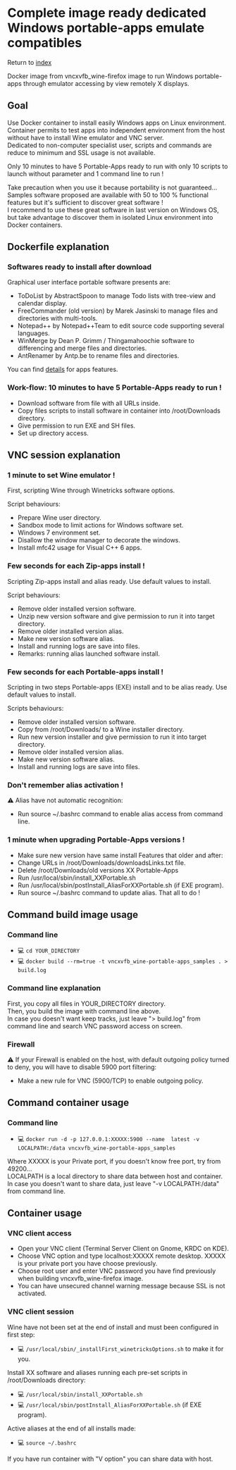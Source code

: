 Complete image ready dedicated Windows portable-apps emulate compatibles
========================================================================

Return to [index](https://github.com/marchandd/vncxvfb_wine_portableapps/README.md "Index")

Docker image from vncxvfb_wine-firefox image to run Windows portable-apps
through emulator accessing by view remotely X displays.

Goal
----

Use Docker container to install easily Windows apps on Linux environment.  
Container permits to test apps into independent environment from the host 
without have to install Wine emulator and VNC server.  
Dedicated to non-computer specialist user, scripts and commands are reduce to 
minimum and SSL usage is not available.

Only 10 minutes to have 5 Portable-Apps ready to run with only 10 scripts to 
launch without parameter and 1 command line to run !

Take precaution when you use it because portability is not guaranteed...  
Samples software proposed are available with 50 to 100 % functional features 
but it's sufficient to discover great software !  
I recommend to use these great software in last version on Windows OS,
but take advantage to discover them in isolated Linux environment into 
Docker containers.


Dockerfile explanation
----------------------

### Softwares ready to install after download ###

Graphical user interface portable software presents are:
- ToDoList by AbstractSpoon to manage Todo lists with tree-view and 
calendar display.
- FreeCommander (old version) by Marek Jasinski to manage files and directories 
with multi-tools.
- Notepad++ by Notepad++Team to edit source code supporting several languages.
- WinMerge by Dean P. Grimm / Thingamahoochie software to differencing and 
merge files and directories.
- AntRenamer by Antp.be to rename files and directories.

You can find [details](portable-apps.md "Portable-Apps_Details") 
for apps features.

### Work-flow: 10 minutes to have 5 Portable-Apps ready to run ! ###

- Download software from file with all URLs inside.
- Copy files scripts to install software in container into /root/Downloads 
  directory.
- Give permission to run EXE and SH files.
- Set up directory access.

VNC session explanation
-----------------------

### 1 minute to set Wine emulator ! ###

First, scripting Wine through Winetricks software options.

Script behaviours:
- Prepare Wine user directory.
- Sandbox mode to limit actions for Windows software set.
- Windows 7 environment set.
- Disallow the window manager to decorate the windows.
- Install mfc42 usage for Visual C++ 6 apps.

### Few seconds for each Zip-apps install ! ###

Scripting Zip-apps install and alias ready. Use default values to install.

Script behaviours:
- Remove older installed version software.
- Unzip new version software and give permission to run it into target 
  directory.
- Remove older installed version alias.
- Make new version software alias.
- Install and running logs are save into files.
- Remarks: running alias launched software install.

### Few seconds for each Portable-apps install ! ###

Scripting in two steps Portable-apps (EXE) install and to be alias ready.
Use default values to install.

Scripts behaviours:
- Remove older installed version software.
- Copy from /root/Downloads/ to a Wine installer directory.
- Run new version installer and give permission to run it into target 
  directory.
- Remove older installed version alias.
- Make new version software alias.
- Install and running logs are save into files.

### Don't remember alias activation ! ###

:warning: Alias have not automatic recognition:
- Run source ~/.bashrc command to enable alias access from command line.

### 1 minute when upgrading Portable-Apps versions ! ###

- Make sure new version have same install Features that older and after: 
- Change URLs in /root/Downloads/downloadsLinks.txt file.
- Delete /root/Downloads/old versions XX Portable-Apps
- Run /usr/local/sbin/install_XXPortable.sh
- Run /usr/local/sbin/postInstall_AliasForXXPortable.sh (if EXE program).
- Run source ~/.bashrc command to update alias.
That all to do !

Command build image usage
-------------------------

### Command line ###

- :computer: `cd YOUR_DIRECTORY`
- :computer: `docker build --rm=true -t vncxvfb_wine-portable-apps_samples . > 
build.log`

### Command line explanation ###

First, you copy all files in YOUR_DIRECTORY directory.  
Then, you build the image with command line above.  
In case you doesn't want keep tracks, just leave "> build.log" from command 
line and search VNC password access on screen.

### Firewall ###

:warning: If your Firewall is enabled on the host, with default outgoing policy turned to 
deny, 
you will have to disable 5900 port filtering:
- Make a new rule for VNC (5900/TCP) to enable outgoing policy.

Command container usage
-----------------------

### Command line ###

- :computer: `docker run -d -p 127.0.0.1:XXXXX:5900 --name 
latest -v LOCALPATH:/data vncxvfb_wine-portable-apps_samples`

Where XXXXX is your Private port, if you doesn't know free port, try from 
49200...  
LOCALPATH is a local directory to share data between host and container.
In case you doesn't want to share data, just leave "-v LOCALPATH:/data" 
from command line.

Container usage
---------------

### VNC client access ###

- Open your VNC client (Terminal Server Client on Gnome, KRDC on KDE).
- Choose VNC option and type localhost:XXXXX remote desktop.
  XXXXX is your private port you have choose previously.
- Choose root user and enter VNC password you have find previously when 
  building vncxvfb_wine-firefox image.
- You can have unsecured channel warning message because SSL is not activated.

### VNC client session ###

Wine have not been set at the end of install and must been configured in 
first step:
- :computer: `/usr/local/sbin/_installFirst_winetricksOptions.sh` to make 
it for you.

Install XX software and aliases running each pre-set scripts in 
/root/Downloads directory:
- :computer: `/usr/local/sbin/install_XXPortable.sh`
- :computer: `/usr/local/sbin/postInstall_AliasForXXPortable.sh` (if EXE 
program).

Active aliases at the end of all installs made:
- :computer: `source ~/.bashrc`

If you have run container with "V option" you can share data with host.
